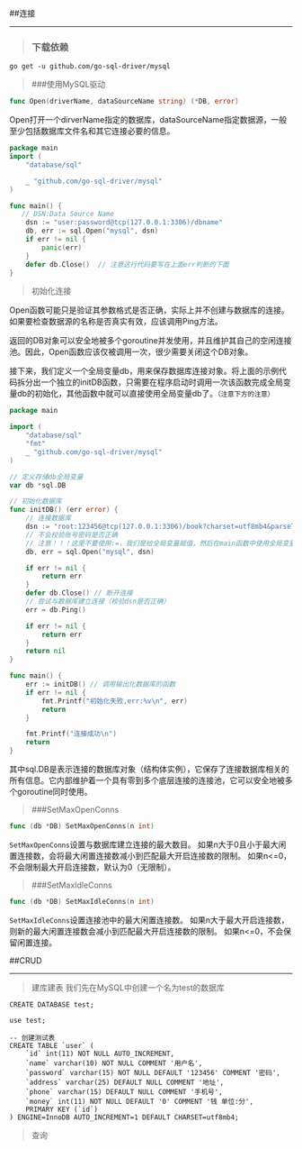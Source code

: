##连接

---

> ### 下载依赖
```shell
go get -u github.com/go-sql-driver/mysql
```

> ###使用MySQL驱动
```go
func Open(driverName, dataSourceName string) (*DB, error)
```

Open打开一个dirverName指定的数据库，dataSourceName指定数据源，一般至少包括数据库文件名和其它连接必要的信息。

```go
package main
import (
	"database/sql"

	_ "github.com/go-sql-driver/mysql"
)

func main() {
   // DSN:Data Source Name
	dsn := "user:password@tcp(127.0.0.1:3306)/dbname"
	db, err := sql.Open("mysql", dsn)
	if err != nil {
		panic(err)
	}
	defer db.Close()  // 注意这行代码要写在上面err判断的下面
}
```

> 初始化连接

Open函数可能只是验证其参数格式是否正确，实际上并不创建与数据库的连接。如果要检查数据源的名称是否真实有效，应该调用Ping方法。

返回的DB对象可以安全地被多个goroutine并发使用，并且维护其自己的空闲连接池。因此，Open函数应该仅被调用一次，很少需要关闭这个DB对象。

接下来，我们定义一个全局变量db，用来保存数据库连接对象。将上面的示例代码拆分出一个独立的initDB函数，只需要在程序启动时调用一次该函数完成全局变量db的初始化，其他函数中就可以直接使用全局变量db了。`（注意下方的注意）`
```go
package main

import (
	"database/sql"
	"fmt"
	_ "github.com/go-sql-driver/mysql"
)

// 定义存储db全局变量
var db *sql.DB

// 初始化数据库
func initDB() (err error) {
	// 连接数据库
	dsn := "root:123456@tcp(127.0.0.1:3306)/book?charset=utf8mb4&parseTime=True"
	// 不会校验账号密码是否正确
	// 注意！！！这里不要使用:=，我们是给全局变量赋值，然后在main函数中使用全局变量db
	db, err = sql.Open("mysql", dsn)

	if err != nil {
		return err
	}
	defer db.Close() // 断开连接
	// 尝试与数据库建立连接（校验dsn是否正确）
	err = db.Ping()

	if err != nil {
		return err
	}
	return nil
}

func main() {
	err := initDB() // 调用输出化数据库的函数
	if err != nil {
		fmt.Printf("初始化失败,err:%v\n", err)
		return
	}

	fmt.Printf("连接成功\n")
	return
}
```
其中sql.DB是表示连接的数据库对象（结构体实例），它保存了连接数据库相关的所有信息。它内部维护着一个具有零到多个底层连接的连接池，它可以安全地被多个goroutine同时使用。

> ###SetMaxOpenConns
```go
func (db *DB) SetMaxOpenConns(n int)
```
`SetMaxOpenConns`设置与数据库建立连接的最大数目。 如果n大于0且小于最大闲置连接数，会将最大闲置连接数减小到匹配最大开启连接数的限制。 如果n<=0，不会限制最大开启连接数，默认为0（无限制）。
> ###SetMaxIdleConns
```go
func (db *DB) SetMaxIdleConns(n int)
```
`SetMaxIdleConns`设置连接池中的最大闲置连接数。 如果n大于最大开启连接数，则新的最大闲置连接数会减小到匹配最大开启连接数的限制。 如果n<=0，不会保留闲置连接。

##CRUD

---

>建库建表
我们先在MySQL中创建一个名为test的数据库
```mysql
CREATE DATABASE test;

use test;

-- 创建测试表
CREATE TABLE `user` (
    `id` int(11) NOT NULL AUTO_INCREMENT,
    `name` varchar(10) NOT NULL COMMENT '用户名',
    `password` varchar(15) NOT NULL DEFAULT '123456' COMMENT '密码',
    `address` varchar(25) DEFAULT NULL COMMENT '地址',
    `phone` varchar(15) DEFAULT NULL COMMENT '手机号',
    `money` int(11) NOT NULL DEFAULT '0' COMMENT '钱 单位:分',
    PRIMARY KEY (`id`)
) ENGINE=InnoDB AUTO_INCREMENT=1 DEFAULT CHARSET=utf8mb4;
```

> 查询
```sql
    
```
